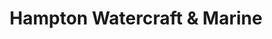 ---
title: "Hampton Watercraft & Marine"
url: /eastport/hampton-watercraft-and-marine/
shop: boat
---